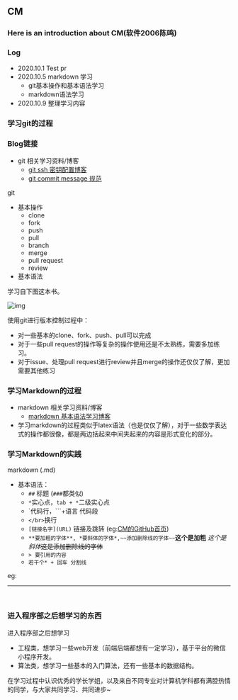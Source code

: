 ## CM

### Here is an introduction about CM(软件2006陈鸣) 



### Log

* 2020.10.1 Test pr
* 2020.10.5 markdown 学习
  * git基本操作和基本语法学习
  * markdown语法学习
* 2020.10.9 整理学习内容

### 学习git的过程

### Blog链接

* git 相关学习资料/博客
  * [git ssh 密钥配置博客](https://www.jianshu.com/p/73018a8d168b)
  * [git commit message 规范](https://wadehuanglearning.blogspot.com/2019/05/commit-commit-commit-why-what-commit.html)

git

* 基本操作
  * clone
  * fork
  * push
  * pull
  * branch
  * merge
  * pull request
  * review
* 基本语法

学习自下图这本书。



![img](https://github.com/are-la/sher_coder_round2/raw/master/cm651/images/git_book.jpg) 

使用git进行版本控制过程中：

* 对一些基本的clone、fork、push、pull可以完成
* 对于一些pull request的操作等复杂的操作使用还是不太熟练，需要多加练习。
* 对于issue、处理pull request进行review并且merge的操作还仅仅了解，更加需要其他练习

### 学习Markdown的过程

* markdown 相关学习资料/博客
  * [markdown 基本语法学习博客](https://www.jianshu.com/p/191d1e21f7ed)
* 学习markdown的过程类似于latex语法（也是仅仅了解），对于一些数学表达式的操作都很像，都是两边括起来中间夹起来的内容是形式变化的部分。

### 学习Markdown的实践

markdown (.md)

* 基本语法：
  * `##` 标题 (`###`都类似)
  * `*`实心点，`tab + *`二级实心点
  * `代码行，```+语言 代码段
  * `</br>`换行
  * `[链接名字](URL)` 链接及跳转 (eg:[CM的GitHub首页](https://github.com/are-la)) 
  * `**要加粗的字体**, *要斜体的字体*,~~添加删除线的字体~~`**这个是加粗** *这个是斜体*~~这是添加删除线的字体~~
  * `> 要引用的内容`
  * `若干个* + 回车 分割线`

eg:

******



</br>



### 进入程序部之后想学习的东西

进入程序部之后想学习

* 工程类，想学习一些web开发（前端后端都想有一定学习），基于平台的微信小程序开发。
* 算法类，想学习一些基本的入门算法，还有一些基本的数据结构。

在学习过程中认识优秀的学长学姐，以及来自不同专业对计算机学科都有满腔热情的同学，与大家共同学习、共同进步~

